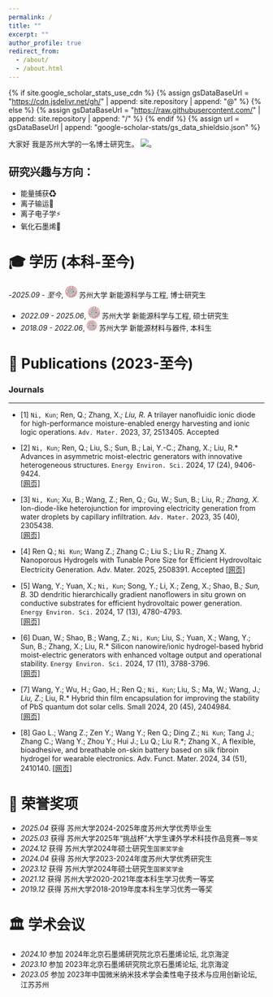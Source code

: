 ```yaml
---
permalink: /
title: ""
excerpt: ""
author_profile: true
redirect_from: 
  - /about/
  - /about.html
---
```


{% if site.google_scholar_stats_use_cdn %}
{% assign gsDataBaseUrl = "https://cdn.jsdelivr.net/gh/" | append: site.repository | append: "@" %}
{% else %}
{% assign gsDataBaseUrl = "https://raw.githubusercontent.com/" | append: site.repository | append: "/" %}
{% endif %}
{% assign url = gsDataBaseUrl | append: "google-scholar-stats/gs_data_shieldsio.json" %}

<span class='anchor' id='about-me'></span>

大家好 我是苏州大学的一名博士研究生。
 <a href='https://scholar.google.com/citations?user=15QpPTYAAAAJ&hl'><img src="https://img.shields.io/endpoint?url={{ url | url_encode }}&logo=Google%20Scholar&labelColor=f6f6f6&color=9cf&style=flat&label=引用"></a>。

研究兴趣与方向：
- 
- 能量捕获♻
- 离子输运💨
- 离子电子学⚡
- 氧化石墨烯💫

  


<span class='anchor' id='-xl'></span>

# 🎓 学历 (本科-至今)
-*2025.09 - 至今*, <a href="https://www.suda.edu.cn/"><img class="svg" src="/images/SUDA_logo.svg" width="23pt"></a> 苏州大学 新能源科学与工程, 博士研究生 
- *2022.09 - 2025.06*, <a href="https://www.suda.edu.cn/"><img class="svg" src="/images/SUDA_logo.svg" width="23pt"></a> 苏州大学 新能源科学与工程, 硕士研究生 
- *2018.09 - 2022.06*, <a href="https://www.suda.edu.cn/"><img class="svg" src="/images/SUDA_logo.svg" width="20pt"></a> 苏州大学 新能源材料与器件, 本科生
 
<span class='anchor' id='-lwzl'></span>

# 📝 Publications (2023-至今)

### Journals
---

-	[1] `Ni, Kun`; Ren, Q.; Zhang, X.*; Liu, R.* A trilayer nanofluidic ionic diode for high-performance moisture-enabled energy harvesting and ionic logic operations. `Adv. Mater.` 2023, 37, 2513405. Accepted    

-	[2] `Ni, Kun`; Ren, Q.; Liu, S.; Sun, B.; Lai, Y.-C.; Zhang, X.; Liu, R.* Advances in asymmetric moist-electric generators with innovative heterogeneous structures. `Energy Environ. Sci.` 2024, 17 (24), 9406-9424.  
[[网页]](https://doi.org/10.1039/D4EE02252A) 

-	[3] `Ni, Kun`; Xu, B.; Wang, Z.; Ren, Q.; Gu, W.; Sun, B.; Liu, R.*; Zhang, X.* Ion-diode-like heterojunction for improving electricity generation from water droplets by capillary infiltration. `Adv. Mater.` 2023, 35 (40), 2305438.  
[[网页]](https://doi.org/10.1002/adma.202305438)  

-	[4] Ren Q.; `Ni Kun`; Wang Z.; Zhang C.; Liu S.; Liu R.; Zhang X. Nanoporous Hydrogels with Tunable Pore Size for Efficient Hydrovoltaic Electricity Generation. Adv. Mater. 2025, 2508391. Accepted
[[网页]](https://doi.org/10.1002/adma.202508391)

-	[5] Wang, Y.; Yuan, X.; `Ni, Kun`; Song, Y.; Li, X.; Zeng, X.; Shao, B.*; Sun, B.* 3D dendritic hierarchically gradient nanoflowers in situ grown on conductive substrates for efficient hydrovoltaic power generation. `Energy Environ. Sci.` 2024, 17 (13), 4780-4793.  
[[网页]](https://doi.org/10.1039/D4EE00828F) 

-	[6] Duan, W.; Shao, B.; Wang, Z.; `Ni, Kun`; Liu, S.; Yuan, X.; Wang, Y.; Sun, B.; Zhang, X.; Liu, R.* Silicon nanowire/ionic hydrogel-based hybrid moist-electric generators with enhanced voltage output and operational stability. `Energy Environ. Sci.` 2024, 17 (11), 3788-3796.  
[[网页]](https://doi.org/10.1039/D4EE00171K) 

-	[7] Wang, Y.; Wu, H.; Gao, H.; Ren Q.; `Ni, Kun`; Liu, S.; Ma, W.; Wang, J.*; Liu, Z.*; Liu, R.* Hybrid thin film encapsulation for improving the stability of PbS quantum dot solar cells. Small 2024, 20 (45), 2404984.  
[[网页]](https://doi.org/10.1002/smll.202404984) 

-	[8] Gao L.; Wang Z.; Zen Y.; Wang Y.; Ren Q.; Ding Z.; `Ni Kun`; Tang J.; Zhang C.; Wang Y.; Zhou Y.; Hui J.; Lu Q.; Liu R.*; Zhang X., A flexible, bioadhesive, and breathable on-skin battery based on silk fibroin hydrogel for wearable electronics. Adv. Funct. Mater. 2024, 34 (51), 2410140.
[[网页]](https://doi.org/10.1002/adfm.202410140) 











<span class='anchor' id='-ryjx'></span>

# 🏅 荣誉奖项
- *2025.04* 获得 苏州大学2024-2025年度苏州大学优秀毕业生 
- *2025.03* 获得 苏州大学2025年“挑战杯”大学生课外学术科技作品竞赛`一等奖`  
- *2024.12* 获得 苏州大学2024年硕士研究生`国家奖学金`  
- *2024.04* 获得 苏州大学2023-2024年度苏州大学优秀研究生 
- *2023.12* 获得 苏州大学2024年硕士研究生`国家奖学金`  
- *2021.12* 获得 苏州大学2020-2021年度本科生学习优秀一等奖  
- *2019.12* 获得 苏州大学2018-2019年度本科生学习优秀一等奖   

<span class='anchor' id='-xshy'></span>

# 🏛️ 学术会议
- *2024.10* 参加 2024年北京石墨烯研究院北京石墨烯论坛, 北京海淀
- *2023.10* 参加 2023年北京石墨烯研究院北京石墨烯论坛, 北京海淀
- *2023.05* 参加 2023年中国微米纳米技术学会柔性电子技术与应用创新论坛, 江苏苏州

<span class='anchor' id='-gzsx'></span>

